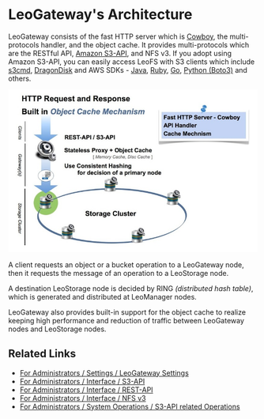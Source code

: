 # LeoGateway's Architecture

LeoGateway consists of the fast HTTP server which is <a href="https://github.com/ninenines/cowboy" target="_blank">Cowboy</a>, the multi-protocols handler, and the object cache. It provides multi-protocols which are the RESTful API, <a href="http://docs.aws.amazon.com/AmazonS3/latest/API/Welcome.html" target="_blank">Amazon S3-API</a>, and NFS v3. If you adopt using Amazon S3-API, you can easily access LeoFS with S3 clients which include <a href="http://s3tools.org/s3cmd" target="_blank">s3cmd</a>, <a href="http://www.s3-client.com/" target="_blank">DragonDisk</a> and AWS SDKs - <a href="https://aws.amazon.com/sdk-for-java/" target="_blank">Java</a>, <a href="https://aws.amazon.com/sdk-for-ruby/" target="_blank">Ruby</a>, <a href="https://docs.aws.amazon.com/sdk-for-go/api/service/s3/" target="_blank">Go</a>, <a href="https://aws.amazon.com/sdk-for-python/" target="_balnk">Python (Boto3)</a> and others.


![](../assets/leofs-architecture.002.jpg)

A client requests an object or a bucket operation to a LeoGateway node, then it requests the message of an operation to a LeoStorage node.

A destination LeoStorage node is decided by RING *(distributed hash table)*, which is generated and distributed at LeoManager nodes.

LeoGateway also provides built-in support for the object cache to realize keeping high performance and reduction of traffic between LeoGateway nodes and LeoStorage nodes.


## Related Links

- [For Administrators / Settings / LeoGateway Settings](/admin/settings/leo_gateway.md)
- [For Administrators / Interface / S3-API](/admin/protocols/s3.md)
- [For Administrators / Interface / REST-API](/admin/protocols/rest.md)
- [For Administrators / Interface / NFS v3](/admin/protocols/nfs_v3.md)
- [For Administrators / System Operations / S3-API related Operations](/admin/system_operations/s3.md)